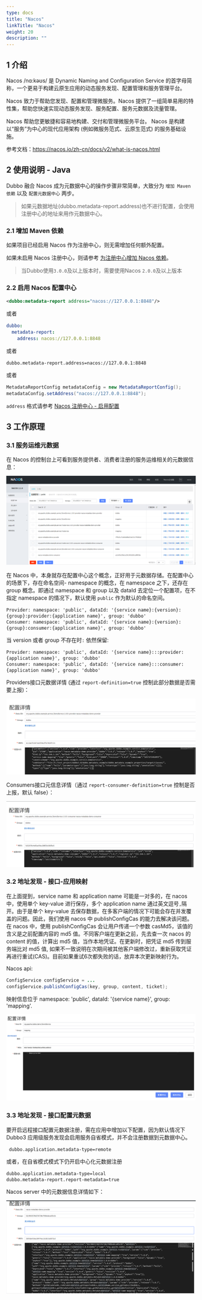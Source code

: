 ```yaml
---
type: docs
title: "Nacos"
linkTitle: "Nacos"
weight: 20
description: ""
---
```


## 1 介绍

Nacos /nɑ:kəʊs/ 是 Dynamic Naming and Configuration Service 的首字母简称，一个更易于构建云原生应用的动态服务发现、配置管理和服务管理平台。

Nacos 致力于帮助您发现、配置和管理微服务。Nacos 提供了一组简单易用的特性集，帮助您快速实现动态服务发现、服务配置、服务元数据及流量管理。

Nacos 帮助您更敏捷和容易地构建、交付和管理微服务平台。 Nacos 是构建以“服务”为中心的现代应用架构 (例如微服务范式、云原生范式) 的服务基础设施。

参考文档：https://nacos.io/zh-cn/docs/v2/what-is-nacos.html

## 2 使用说明 - Java
Dubbo 融合 Nacos 成为元数据中心的操作步骤非常简单，大致分为 `增加 Maven 依赖` 以及 `配置元数据中心` 两步。
> 如果元数据地址(dubbo.metadata-report.address)也不进行配置，会使用注册中心的地址来用作元数据中心。

### 2.1 增加 Maven 依赖

如果项目已经启用 Nacos 作为注册中心，则无需增加任何额外配置。

如果未启用 Nacos 注册中心，则请参考 [为注册中心增加 Nacos 依赖](../../registry/nacos/#21-增加依赖)。
> 当Dubbo使用`3.0.0`及以上版本时，需要使用Nacos `2.0.0`及以上版本

### 2.2 启用 Nacos 配置中心
```xml
<dubbo:metadata-report address="nacos://127.0.0.1:8848"/>
```

或者

```yaml
dubbo:
  metadata-report:
    address: nacos://127.0.0.1:8848
```

或者

```properties
dubbo.metadata-report.address=nacos://127.0.0.1:8848
```

或者

```java
MetadataReportConfig metadataConfig = new MetadataReportConfig();
metadataConfig.setAddress("nacos://127.0.0.1:8848");
```

`address` 格式请参考 [Nacos 注册中心 - 启用配置](../../registry/nacos/#22-配置并启用-nacos)

## 3 工作原理

### 3.1 服务运维元数据

在 Nacos 的控制台上可看到服务提供者、消费者注册的服务运维相关的元数据信息：

![image-dubbo-metadata-nacos-1.png](/imgs/blog/dubbo-metadata-nacos-1.png)

在 Nacos 中，本身就存在配置中心这个概念，正好用于元数据存储。在配置中心的场景下，存在命名空间- namespace 的概念，在 namespace 之下，还存在 group 概念。即通过 namespace 和 group 以及 dataId 去定位一个配置项，在不指定 namespace 的情况下，默认使用 ```public``` 作为默认的命名空间。

```properties
Provider: namespace: 'public', dataId: '{service name}:{version}:{group}:provider:{application name}', group: 'dubbo'
Consumer: namespace: 'public', dataId: '{service name}:{version}:{group}:consumer:{application name}', group: 'dubbo'
```
当 version 或者 group 不存在时`:` 依然保留:
```properties
Provider: namespace: 'public', dataId: '{service name}:::provider:{application name}', group: 'dubbo'
Consumer: namespace: 'public', dataId: '{service name}:::consumer:{application name}', group: 'dubbo'
```

Providers接口元数据详情 (通过 `report-definition=true` 控制此部分数据是否需要上报)：

![image-dubbo-metadata-nacos-3.png](/imgs/blog/dubbo-metadata-nacos-3.png)

Consumers接口元信息详情（通过 `report-consumer-definition=true` 控制是否上报，默认 false）：

![image-dubbo-metadata-nacos-4.png](/imgs/blog/dubbo-metadata-nacos-4.png)

### 3.2 地址发现 - 接口-应用映射
在上面提到，service name 和 application name 可能是一对多的，在 nacos 中，使用单个 key-value 进行保存，多个 application name 通过英文逗号`,`隔开。由于是单个 key-value 去保存数据，在多客户端的情况下可能会存在并发覆盖的问题。因此，我们使用 nacos 中 publishConfigCas 的能力去解决该问题。在 nacos 中，使用 publishConfigCas 会让用户传递一个参数 casMd5，该值的含义是之前配置内容的 md5 值。不同客户端在更新之前，先去查一次 nacos 的 content 的值，计算出 md5 值，当作本地凭证。在更新时，把凭证 md5 传到服务端比对 md5 值, 如果不一致说明在次期间被其他客户端修改过，重新获取凭证再进行重试(CAS)。目前如果重试6次都失败的话，放弃本次更新映射行为。

Nacos api:
```java
ConfigService configService = ...
configService.publishConfigCas(key, group, content, ticket);
```

映射信息位于 namespace: 'public', dataId: '{service name}', group: 'mapping'.

![nacos-metadata-report-service-name-mapping.png](/imgs/user/nacos-metadata-report-service-name-mapping.png)

### 3.3 地址发现 - 接口配置元数据

要开启远程接口配置元数据注册，需在应用中增加以下配置，因为默认情况下 Dubbo3 应用级服务发现会启用服务自省模式，并不会注册数据到元数据中心。

```properties
 dubbo.application.metadata-type=remote
 ```

或者，在自省模式模式下仍开启中心化元数据注册

```properties
dubbo.application.metadata-type=local
dubbo.metadata-report.report-metadata=true
```

Nacos server 中的元数据信息详情如下：

![image-dubbo-metadata-nacos-2.png](/imgs/blog/dubbo-metadata-nacos-2.png)
